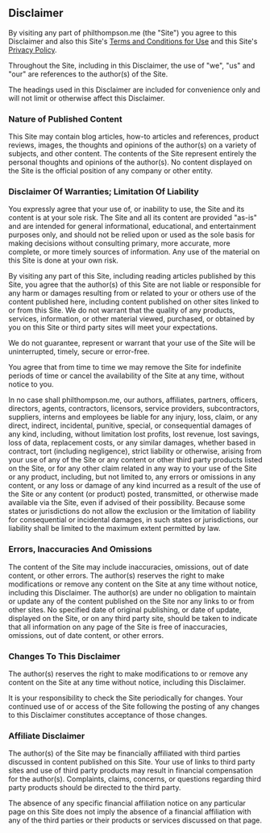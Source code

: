 
## Disclaimer

By visiting any part of philthompson.me (the "Site") you agree to this Disclaimer and also this Site's [Terms and Conditions for Use](../terms) and this Site's [Privacy Policy](../privacy).

Throughout the Site, including in this Disclaimer, the use of "we", "us" and "our" are references to the author(s) of the Site.

The headings used in this Disclaimer are included for convenience only and will not limit or otherwise affect this Disclaimer.

### Nature of Published Content

This Site may contain blog articles, how-to articles and references, product reviews, images, the thoughts and opinions of the author(s) on a variety of subjects, and other content.  The contents of the Site represent entirely the personal thoughts and opinions of the author(s).  No content displayed on the Site is the official position of any company or other entity.

### Disclaimer Of Warranties; Limitation Of Liability

You expressly agree that your use of, or inability to use, the Site and its content is at your sole risk.  The Site and all its content are provided "as-is" and are intended for general informational, educational, and entertainment purposes only, and should not be relied upon or used as the sole basis for making decisions without consulting primary, more accurate, more complete, or more timely sources of information.  Any use of the material on this Site is done at your own risk.

By visiting any part of this Site, including reading articles published by this Site, you agree that the author(s) of this Site are not liable or responsible for any harm or damages resulting from or related to your or others use of the content published here, including content published on other sites linked to or from this Site.  We do not warrant that the quality of any products, services, information, or other material viewed, purchased, or obtained by you on this Site or third party sites will meet your expectations.

We do not guarantee, represent or warrant that your use of the Site will be uninterrupted, timely, secure or error-free.

You agree that from time to time we may remove the Site for indefinite periods of time or cancel the availability of the Site at any time, without notice to you.

In no case shall philthompson.me, our authors, affiliates, partners, officers, directors, agents, contractors, licensors, service providers, subcontractors, suppliers, interns and employees be liable for any injury, loss, claim, or any direct, indirect, incidental, punitive, special, or consequential damages of any kind, including, without limitation lost profits, lost revenue, lost savings, loss of data, replacement costs, or any similar damages, whether based in contract, tort (including negligence), strict liability or otherwise, arising from your use of any of the Site or any content or other third party products listed on the Site, or for any other claim related in any way to your use of the Site or any product, including, but not limited to, any errors or omissions in any content, or any loss or damage of any kind incurred as a result of the use of the Site or any content (or product) posted, transmitted, or otherwise made available via the Site, even if advised of their possibility.  Because some states or jurisdictions do not allow the exclusion or the limitation of liability for consequential or incidental damages, in such states or jurisdictions, our liability shall be limited to the maximum extent permitted by law.

### Errors, Inaccuracies And Omissions

The content of the Site may include inaccuracies, omissions, out of date content, or other errors.  The author(s) reserves the right to make modifications or remove any content on the Site at any time without notice, including this Disclaimer.  The author(s) are under no obligation to maintain or update any of the content published on the Site nor any links to or from other sites.  No specified date of original publishing, or date of update, displayed on the Site, or on any third party site, should be taken to indicate that all information on any page of the Site is free of inaccuracies, omissions, out of date content, or other errors.

### Changes To This Disclaimer

The author(s) reserves the right to make modifications to or remove any content on the Site at any time without notice, including this Disclaimer.

It is your responsibility to check the Site periodically for changes.  Your continued use of or access of the Site following the posting of any changes to this Disclaimer constitutes acceptance of those changes.

### Affiliate Disclaimer

The author(s) of the Site may be financially affiliated with third parties discussed in content published on this Site.  Your use of links to third party sites and use of third party products may result in financial compensation for the author(s).  Complaints, claims, concerns, or questions regarding third party products should be directed to the third party.

The absence of any specific financial affiliation notice on any particular page on this Site does not imply the absence of a financial affiliation with any of the third parties or their products or services discussed on that page.
